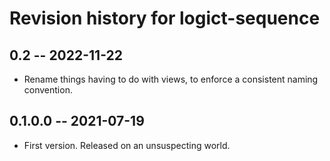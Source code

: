 # Revision history for logict-sequence
## 0.2     -- 2022-11-22

* Rename things having to do with views, to enforce a consistent
  naming convention.

## 0.1.0.0 -- 2021-07-19

* First version. Released on an unsuspecting world.
